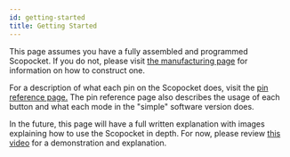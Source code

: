 ```yaml
---
id: getting-started
title: Getting Started
---
```


This page assumes you have a fully assembled and programmed Scopocket. If you do not, please visit [the manufacturing page](https://scopocket.com/manufacturing.html) for information on how to construct one.

For a description of what each pin on the Scopocket does, visit the [pin reference page.](https://scopocket.com/pin_reference.html) The pin reference page also describes the usage of each button and what each mode in the "simple" software version does.

In the future, this page will have a full written explanation with images explaining how to use the Scopocket in depth. For now, please review [this video](https://www.youtube.com/watch?v=SbrOokjkZqg) for a demonstration and explanation.